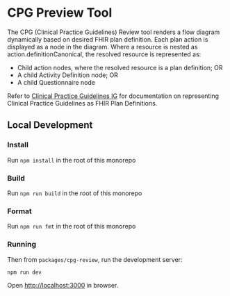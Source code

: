 # CPG Preview Tool

The CPG (Clinical Practice Guidelines) Review tool renders a flow diagram dynamically based on desired FHIR plan definition. Each plan action is displayed as a node in the diagram. Where a resource is nested as action.definitionCanonical, the resolved resource is represented as:
  * Child action nodes, where the resolved resource is a plan definition; OR
  * A child Activity Definition node; OR
  * A child Questionnaire node

Refer to [Clinical Practice Guidelines IG](https://hl7.org/fhir/uv/cpg/STU2/index.html) for documentation on representing Clinical Practice Guidelines as FHIR Plan Definitions.

## Local Development

### Install

Run `npm install` in the root of this monorepo

### Build

Run `npm run build` in the root of this monorepo

### Format

Run `npm run fmt` in the root of this monorepo

### Running

Then from `packages/cpg-review`, run the development server:

```
npm run dev
```

Open [http://localhost:3000](http://localhost:3000) in browser.
